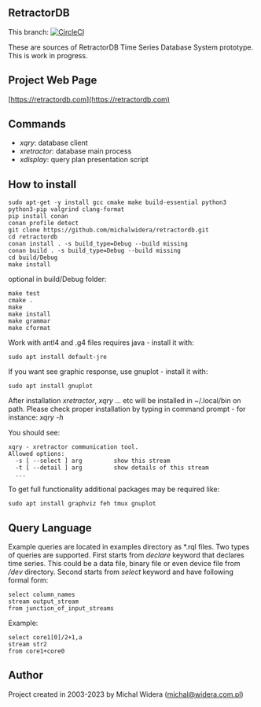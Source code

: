 RetractorDB
-----------------------------------------------------------------------

This branch: [![CircleCI](https://circleci.com/gh/michalwidera/retractordb.svg?style=svg)](https://circleci.com/gh/michalwidera/retractordb)

[comment]: # (VSCode view: Ctrl+k,v)

These are sources of RetractorDB Time Series Database System prototype. This is work in progress.

Project Web Page
-----------------------------------------------------------------------
[https://retractordb.com](https://retractordb.com)

Commands
-----------------------------------------------------------------------

* _xqry_: database client
* _xretractor_: database main process
* _xdisplay_: query plan presentation script

How to install
-----------------------------------------------------------------------

```
sudo apt-get -y install gcc cmake make build-essential python3 python3-pip valgrind clang-format
pip install conan
conan profile detect
git clone https://github.com/michalwidera/retractordb.git
cd retractordb
conan install . -s build_type=Debug --build missing
conan build . -s build_type=Debug --build missing
cd build/Debug
make install
```

optional in build/Debug folder:
```
make test
cmake .
make
make install
make grammar
make cformat
```

Work with antl4 and .g4 files requires java - install it with:
```
sudo apt install default-jre
```

If you want see graphic response, use gnuplot - install it with:
```
sudo apt install gnuplot
```

After installation _xretractor_, _xqry_ ... etc will be installed in ~/.local/bin on path.
Please check proper installation by typing in command prompt - for instance: _xqry -h_

You should see:
```
xqry - xretractor communication tool.
Allowed options:
  -s [ --select ] arg         show this stream
  -t [ --detail ] arg         show details of this stream
  ...
```

To get full functionality additional packages may be required like:
```
sudo apt install graphviz feh tmux gnuplot
```

Query Language
-----------------------------------------------------------------------
Example queries are located in examples directory as *.rql files.
Two types of queries are supported.
First starts from _declare_ keyword that declares time series.
This could be a data file, binary file or even device file from _/dev_ directory.
Second starts from _select_ keyword and have following formal form:

```
select column_names
stream output_stream
from junction_of_input_streams
```

Example:
```
select core1[0]/2+1,a
stream str2
from core1+core0
```

Author
-----------------------------------------------------------------------

Project created in 2003-2023 by Michal Widera
(michal@widera.com.pl)
